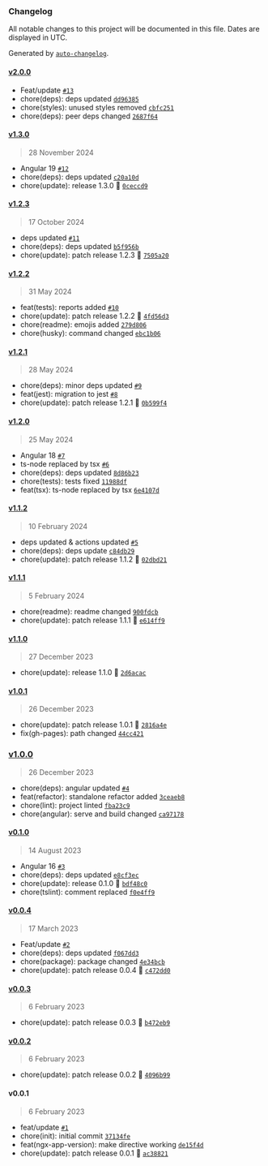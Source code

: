 ### Changelog

All notable changes to this project will be documented in this file. Dates are displayed in UTC.

Generated by [`auto-changelog`](https://github.com/CookPete/auto-changelog).

#### [v2.0.0](https://github.com/Celtian/ngx-app-version/compare/v1.3.0...v2.0.0)

- Feat/update [`#13`](https://github.com/Celtian/ngx-app-version/pull/13)
- chore(deps): deps updated [`dd96385`](https://github.com/Celtian/ngx-app-version/commit/dd963854117db5c93638d3ac4aa3b9658ca64f6d)
- chore(styles): unused styles removed [`cbfc251`](https://github.com/Celtian/ngx-app-version/commit/cbfc25195d2d1c4c92ee3cd1f0832b1ad0a4f220)
- chore(deps): peer deps changed [`2687f64`](https://github.com/Celtian/ngx-app-version/commit/2687f64a840e28e660823b6ca1a49a84d83ccb55)

#### [v1.3.0](https://github.com/Celtian/ngx-app-version/compare/v1.2.3...v1.3.0)

> 28 November 2024

- Angular 19 [`#12`](https://github.com/Celtian/ngx-app-version/pull/12)
- chore(deps): deps updated [`c20a10d`](https://github.com/Celtian/ngx-app-version/commit/c20a10d517abc4bf040bb4e3a90ac5c71223e6fc)
- chore(update): release 1.3.0 🚀 [`0ceccd9`](https://github.com/Celtian/ngx-app-version/commit/0ceccd985c37322df0774385b789358366a15aef)

#### [v1.2.3](https://github.com/Celtian/ngx-app-version/compare/v1.2.2...v1.2.3)

> 17 October 2024

- deps updated [`#11`](https://github.com/Celtian/ngx-app-version/pull/11)
- chore(deps): deps updated [`b5f956b`](https://github.com/Celtian/ngx-app-version/commit/b5f956bd0a53782d3ef2319dba221b0a83739524)
- chore(update): patch release 1.2.3 🐛 [`7505a20`](https://github.com/Celtian/ngx-app-version/commit/7505a20422202d1ebdd66583f213e9e097633117)

#### [v1.2.2](https://github.com/Celtian/ngx-app-version/compare/v1.2.1...v1.2.2)

> 31 May 2024

- feat(tests): reports added [`#10`](https://github.com/Celtian/ngx-app-version/pull/10)
- chore(update): patch release 1.2.2 🐛 [`4fd56d3`](https://github.com/Celtian/ngx-app-version/commit/4fd56d3aadca60a22a37737fe688cfdb798ab36d)
- chore(readme): emojis added [`279d806`](https://github.com/Celtian/ngx-app-version/commit/279d8068b50eccd98a787a1951dfcc74aa4acaee)
- chore(husky): command changed [`ebc1b06`](https://github.com/Celtian/ngx-app-version/commit/ebc1b06553592dffafc6bdc6ff164705be7b196a)

#### [v1.2.1](https://github.com/Celtian/ngx-app-version/compare/v1.2.0...v1.2.1)

> 28 May 2024

- chore(deps): minor deps updated [`#9`](https://github.com/Celtian/ngx-app-version/pull/9)
- feat(jest): migration to jest [`#8`](https://github.com/Celtian/ngx-app-version/pull/8)
- chore(update): patch release 1.2.1 🐛 [`0b599f4`](https://github.com/Celtian/ngx-app-version/commit/0b599f49dbe35c202e2afddda021eb46c3ee2675)

#### [v1.2.0](https://github.com/Celtian/ngx-app-version/compare/v1.1.2...v1.2.0)

> 25 May 2024

- Angular 18 [`#7`](https://github.com/Celtian/ngx-app-version/pull/7)
- ts-node replaced by tsx [`#6`](https://github.com/Celtian/ngx-app-version/pull/6)
- chore(deps): deps updated [`8d86b23`](https://github.com/Celtian/ngx-app-version/commit/8d86b230487e260a352bc39ddc9a98ec30db5fd4)
- chore(tests): tests fixed [`11988df`](https://github.com/Celtian/ngx-app-version/commit/11988dfb2a7362a193dd1a0e8e986c4d6d96170e)
- feat(tsx): ts-node replaced by tsx [`6e4107d`](https://github.com/Celtian/ngx-app-version/commit/6e4107dad21743e66de7cd44cf78d5c3d99c3532)

#### [v1.1.2](https://github.com/Celtian/ngx-app-version/compare/v1.1.1...v1.1.2)

> 10 February 2024

- deps updated & actions updated [`#5`](https://github.com/Celtian/ngx-app-version/pull/5)
- chore(deps): deps update [`c84db29`](https://github.com/Celtian/ngx-app-version/commit/c84db294ef8e279048063ffe730a1c85b84de592)
- chore(update): patch release 1.1.2 🐛 [`02dbd21`](https://github.com/Celtian/ngx-app-version/commit/02dbd214d38a65f512806feaab727819d326bb2e)

#### [v1.1.1](https://github.com/Celtian/ngx-app-version/compare/v1.1.0...v1.1.1)

> 5 February 2024

- chore(readme): readme changed [`900fdcb`](https://github.com/Celtian/ngx-app-version/commit/900fdcb267753ab4abdc1becaafac9633b4ba239)
- chore(update): patch release 1.1.1 🐛 [`e614ff9`](https://github.com/Celtian/ngx-app-version/commit/e614ff978c6f1895f8df09c491a99ce1d618525f)

#### [v1.1.0](https://github.com/Celtian/ngx-app-version/compare/v1.0.1...v1.1.0)

> 27 December 2023

- chore(update): release 1.1.0 🚀 [`2d6acac`](https://github.com/Celtian/ngx-app-version/commit/2d6acacc1b1ea3b1de0b7e9b13deaa4bb981cbec)

#### [v1.0.1](https://github.com/Celtian/ngx-app-version/compare/v1.0.0...v1.0.1)

> 26 December 2023

- chore(update): patch release 1.0.1 🐛 [`2816a4e`](https://github.com/Celtian/ngx-app-version/commit/2816a4e3167cf07460c4d6f4d67f502c9a520c45)
- fix(gh-pages): path changed [`44cc421`](https://github.com/Celtian/ngx-app-version/commit/44cc421cbffbb5eb688851961ea65038029f7e04)

### [v1.0.0](https://github.com/Celtian/ngx-app-version/compare/v0.1.0...v1.0.0)

> 26 December 2023

- chore(deps): angular updated [`#4`](https://github.com/Celtian/ngx-app-version/pull/4)
- feat(refactor): standalone refactor added [`3ceaeb8`](https://github.com/Celtian/ngx-app-version/commit/3ceaeb89c9281e2572f613ab1bdf77f95a90ba61)
- chore(lint): project linted [`fba23c9`](https://github.com/Celtian/ngx-app-version/commit/fba23c9fd6c172cc3b2278a1223c41e25447326d)
- chore(angular): serve and build changed [`ca97178`](https://github.com/Celtian/ngx-app-version/commit/ca9717831845e4df6c559f6cb343bb8ef23348f7)

#### [v0.1.0](https://github.com/Celtian/ngx-app-version/compare/v0.0.4...v0.1.0)

> 14 August 2023

- Angular 16 [`#3`](https://github.com/Celtian/ngx-app-version/pull/3)
- chore(deps): deps updated [`e8cf3ec`](https://github.com/Celtian/ngx-app-version/commit/e8cf3ec7ebcc33e21517e1474221be03a04013c7)
- chore(update): release 0.1.0 🚀 [`bdf48c0`](https://github.com/Celtian/ngx-app-version/commit/bdf48c0c59f77fc11311af14f9a9184dffeac366)
- chore(tslint): comment replaced [`f0e4ff9`](https://github.com/Celtian/ngx-app-version/commit/f0e4ff933d8294bf220c29462e2e230187c1692a)

#### [v0.0.4](https://github.com/Celtian/ngx-app-version/compare/v0.0.3...v0.0.4)

> 17 March 2023

- Feat/update [`#2`](https://github.com/Celtian/ngx-app-version/pull/2)
- chore(deps): deps updated [`f067dd3`](https://github.com/Celtian/ngx-app-version/commit/f067dd3dd18c3161305651f45bb6a86b6076fb76)
- chore(package): package changed [`4e34bcb`](https://github.com/Celtian/ngx-app-version/commit/4e34bcbdf962400ff64d2197607e9ffddc9a8090)
- chore(update): patch release 0.0.4 🐛 [`c472dd0`](https://github.com/Celtian/ngx-app-version/commit/c472dd0984e80bd1d86b585c4d02aa5bef68b53f)

#### [v0.0.3](https://github.com/Celtian/ngx-app-version/compare/v0.0.2...v0.0.3)

> 6 February 2023

- chore(update): patch release 0.0.3 🐛 [`b472eb9`](https://github.com/Celtian/ngx-app-version/commit/b472eb9f2e60b9e8e9d5fff7979b41e56709dcec)

#### [v0.0.2](https://github.com/Celtian/ngx-app-version/compare/v0.0.1...v0.0.2)

> 6 February 2023

- chore(update): patch release 0.0.2 🐛 [`4096b99`](https://github.com/Celtian/ngx-app-version/commit/4096b99b1bab6f1b7bee82a91b663633a71bd812)

#### v0.0.1

> 6 February 2023

- feat/update [`#1`](https://github.com/Celtian/ngx-app-version/pull/1)
- chore(init): initial commit [`37134fe`](https://github.com/Celtian/ngx-app-version/commit/37134fe06f59d4e4e5ef7ee5cf10d3b2a4149f28)
- feat(ngx-app-version): make directive working [`de15f4d`](https://github.com/Celtian/ngx-app-version/commit/de15f4d0686f6caf1f566a453447080e0d49ef49)
- chore(update): patch release 0.0.1 🐛 [`ac38821`](https://github.com/Celtian/ngx-app-version/commit/ac38821e57e3085a64a7cdda644cd6c6cf482757)
